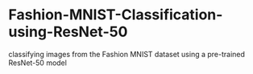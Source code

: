 # Fashion-MNIST-Classification-using-ResNet-50
classifying images from the Fashion MNIST dataset using a pre-trained ResNet-50 model
